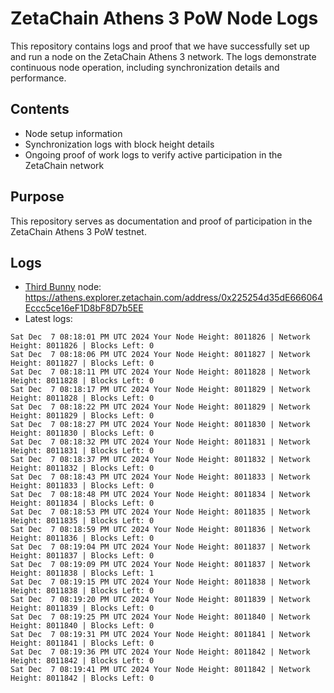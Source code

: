# ZetaChain Athens 3 PoW Node Logs
This repository contains logs and proof that we have successfully set up and run a node on the ZetaChain Athens 3 network. The logs demonstrate continuous node operation, including synchronization details and performance.

## Contents
- Node setup information
- Synchronization logs with block height details
- Ongoing proof of work logs to verify active participation in the ZetaChain network

## Purpose
This repository serves as documentation and proof of participation in the ZetaChain Athens 3 PoW testnet.

## Logs

- [Third Bunny](https://thirdbunny.xyz/) node: https://athens.explorer.zetachain.com/address/0x225254d35dE666064Eccc5ce16eF1D8bF8D7b5EE
- Latest logs:
```
Sat Dec  7 08:18:01 PM UTC 2024 Your Node Height: 8011826 | Network Height: 8011826 | Blocks Left: 0
Sat Dec  7 08:18:06 PM UTC 2024 Your Node Height: 8011827 | Network Height: 8011827 | Blocks Left: 0
Sat Dec  7 08:18:11 PM UTC 2024 Your Node Height: 8011828 | Network Height: 8011828 | Blocks Left: 0
Sat Dec  7 08:18:17 PM UTC 2024 Your Node Height: 8011829 | Network Height: 8011828 | Blocks Left: 0
Sat Dec  7 08:18:22 PM UTC 2024 Your Node Height: 8011829 | Network Height: 8011829 | Blocks Left: 0
Sat Dec  7 08:18:27 PM UTC 2024 Your Node Height: 8011830 | Network Height: 8011830 | Blocks Left: 0
Sat Dec  7 08:18:32 PM UTC 2024 Your Node Height: 8011831 | Network Height: 8011831 | Blocks Left: 0
Sat Dec  7 08:18:37 PM UTC 2024 Your Node Height: 8011832 | Network Height: 8011832 | Blocks Left: 0
Sat Dec  7 08:18:43 PM UTC 2024 Your Node Height: 8011833 | Network Height: 8011833 | Blocks Left: 0
Sat Dec  7 08:18:48 PM UTC 2024 Your Node Height: 8011834 | Network Height: 8011834 | Blocks Left: 0
Sat Dec  7 08:18:53 PM UTC 2024 Your Node Height: 8011835 | Network Height: 8011835 | Blocks Left: 0
Sat Dec  7 08:18:59 PM UTC 2024 Your Node Height: 8011836 | Network Height: 8011836 | Blocks Left: 0
Sat Dec  7 08:19:04 PM UTC 2024 Your Node Height: 8011837 | Network Height: 8011837 | Blocks Left: 0
Sat Dec  7 08:19:09 PM UTC 2024 Your Node Height: 8011837 | Network Height: 8011838 | Blocks Left: 1
Sat Dec  7 08:19:15 PM UTC 2024 Your Node Height: 8011838 | Network Height: 8011838 | Blocks Left: 0
Sat Dec  7 08:19:20 PM UTC 2024 Your Node Height: 8011839 | Network Height: 8011839 | Blocks Left: 0
Sat Dec  7 08:19:25 PM UTC 2024 Your Node Height: 8011840 | Network Height: 8011840 | Blocks Left: 0
Sat Dec  7 08:19:31 PM UTC 2024 Your Node Height: 8011841 | Network Height: 8011841 | Blocks Left: 0
Sat Dec  7 08:19:36 PM UTC 2024 Your Node Height: 8011842 | Network Height: 8011842 | Blocks Left: 0
Sat Dec  7 08:19:41 PM UTC 2024 Your Node Height: 8011842 | Network Height: 8011842 | Blocks Left: 0
```
